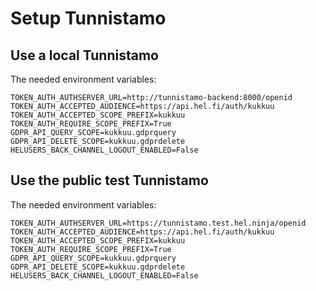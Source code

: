# Setup Tunnistamo

## Use a local Tunnistamo

The needed environment variables:

```
TOKEN_AUTH_AUTHSERVER_URL=http://tunnistamo-backend:8000/openid
TOKEN_AUTH_ACCEPTED_AUDIENCE=https://api.hel.fi/auth/kukkuu
TOKEN_AUTH_ACCEPTED_SCOPE_PREFIX=kukkuu
TOKEN_AUTH_REQUIRE_SCOPE_PREFIX=True
GDPR_API_QUERY_SCOPE=kukkuu.gdprquery
GDPR_API_DELETE_SCOPE=kukkuu.gdprdelete
HELUSERS_BACK_CHANNEL_LOGOUT_ENABLED=False
```

## Use the public test Tunnistamo

The needed environment variables:

```
TOKEN_AUTH_AUTHSERVER_URL=https://tunnistamo.test.hel.ninja/openid
TOKEN_AUTH_ACCEPTED_AUDIENCE=https://api.hel.fi/auth/kukkuu
TOKEN_AUTH_ACCEPTED_SCOPE_PREFIX=kukkuu
TOKEN_AUTH_REQUIRE_SCOPE_PREFIX=True
GDPR_API_QUERY_SCOPE=kukkuu.gdprquery
GDPR_API_DELETE_SCOPE=kukkuu.gdprdelete
HELUSERS_BACK_CHANNEL_LOGOUT_ENABLED=False
```
